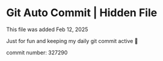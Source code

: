 # Git Auto Commit | Hidden File

This file was added Feb 12, 2025

Just for fun and keeping my daily git commit active 🤪

commit number: 327290
